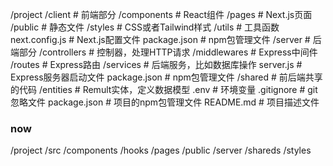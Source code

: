 /project
  /client # 前端部分
    /components # React组件
    /pages # Next.js页面
    /public # 静态文件
    /styles # CSS或者Tailwind样式
    /utils # 工具函数
    next.config.js # Next.js配置文件
    package.json # npm包管理文件
  /server # 后端部分
    /controllers # 控制器，处理HTTP请求
    /middlewares # Express中间件
    /routes # Express路由
    /services # 后端服务，比如数据库操作
    server.js # Express服务器启动文件
    package.json # npm包管理文件
  /shared # 前后端共享的代码
    /entities # Remult实体，定义数据模型
  .env # 环境变量
  .gitignore # git忽略文件
  package.json # 项目的npm包管理文件
  README.md # 项目描述文件



 ### now

 /project
  /src
    /components
    /hooks
    /pages
    /public
    /server
    /shareds
    /styles
  

